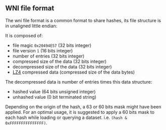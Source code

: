 ## WNI file format

The wni file format is a common format to share hashes, its file structure is in unaligned little endian:

It is composed of:

- file magic `0x20494E57` (32 bits integer)
- file version `1` (16 bits integer)
- number of entries (32 bits integer)
- compressed size of the data (32 bits integer)
- decompressed size of the data (32 bits integer)
- [LZ4](https://github.com/lz4/lz4) compressed data (compressed size of the data bytes)

The decompressed data is number of entries times this data structure:

- hashed value (64 bits unsigned integer)
- unhashed value (0 bit terminated string)


Depending on the origin of the hash, a 63 or 60 bits mask might have been applied. For an optimal usage, it is suggested to apply a 60 bits mask to each hash while loading or querying a dataset. i.e. `(hash & 0xFFFFFFFFFFFFFFF)`.
